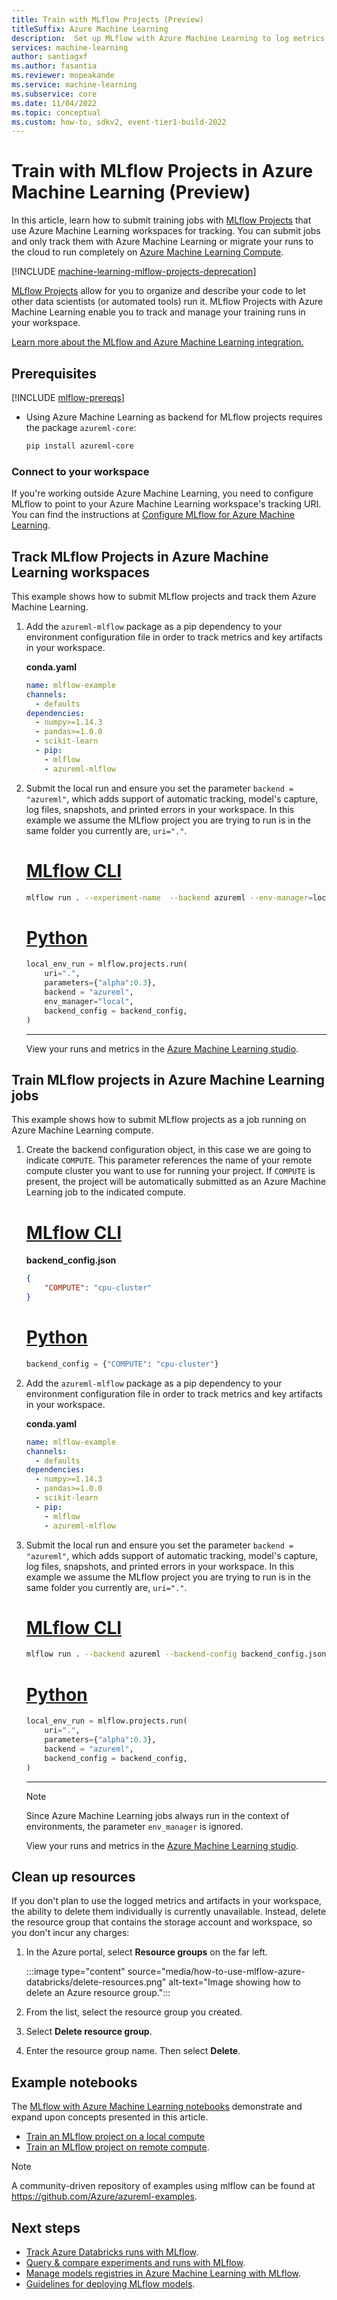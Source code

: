 ```yaml
---
title: Train with MLflow Projects (Preview)
titleSuffix: Azure Machine Learning
description:  Set up MLflow with Azure Machine Learning to log metrics and artifacts from ML models
services: machine-learning
author: santiagxf
ms.author: fasantia
ms.reviewer: mopeakande
ms.service: machine-learning
ms.subservice: core
ms.date: 11/04/2022
ms.topic: conceptual
ms.custom: how-to, sdkv2, event-tier1-build-2022
---
```


# Train with MLflow Projects in Azure Machine Learning (Preview)

In this article, learn how to submit training jobs with [MLflow Projects](https://www.mlflow.org/docs/latest/projects.html) that use Azure Machine Learning workspaces for tracking. You can submit jobs and only track them with Azure Machine Learning or migrate your runs to the cloud to run completely on [Azure Machine Learning Compute](./how-to-create-attach-compute-cluster.md).

[!INCLUDE [machine-learning-mlflow-projects-deprecation](includes/machine-learning-mlflow-projects-deprecation.md)]

[MLflow Projects](https://mlflow.org/docs/latest/projects.html) allow for you to organize and describe your code to let other data scientists (or automated tools) run it. MLflow Projects with Azure Machine Learning enable you to track and manage your training runs in your workspace.

[Learn more about the MLflow and Azure Machine Learning integration.](concept-mlflow.md)

## Prerequisites

[!INCLUDE [mlflow-prereqs](../../includes/machine-learning-mlflow-prereqs.md)]

* Using Azure Machine Learning as backend for MLflow projects requires the package `azureml-core`:

  ```bash
  pip install azureml-core
  ```

### Connect to your workspace

If you're working outside Azure Machine Learning, you need to configure MLflow to point to your Azure Machine Learning workspace's tracking URI. You can find the instructions at [Configure MLflow for Azure Machine Learning](how-to-use-mlflow-configure-tracking.md).


## Track MLflow Projects in Azure Machine Learning workspaces

This example shows how to submit MLflow projects and track them Azure Machine Learning.

1. Add the `azureml-mlflow` package as a pip dependency to your environment configuration file in order to track metrics and key artifacts in your workspace. 

    __conda.yaml__

    ```yaml
    name: mlflow-example
    channels:
      - defaults
    dependencies:
      - numpy>=1.14.3
      - pandas>=1.0.0
      - scikit-learn
      - pip:
        - mlflow
        - azureml-mlflow
    ```

1. Submit the local run and ensure you set the parameter `backend = "azureml"`, which adds support of automatic tracking, model's capture, log files, snapshots, and printed errors in your workspace. In this example we assume the MLflow project you are trying to run is in the same folder you currently are, `uri="."`.
  
    # [MLflow CLI](#tab/cli)
    
    ```bash
    mlflow run . --experiment-name  --backend azureml --env-manager=local -P alpha=0.3
    ```
  
    # [Python](#tab/sdk)

    ```python
    local_env_run = mlflow.projects.run(
        uri=".", 
        parameters={"alpha":0.3},
        backend = "azureml",
        env_manager="local",
        backend_config = backend_config, 
    )
    ```
    
    ---
  
    View your runs and metrics in the [Azure Machine Learning studio](https://ml.azure.com).

## Train MLflow projects in Azure Machine Learning jobs

This example shows how to submit MLflow projects as a job running on Azure Machine Learning compute.

1. Create the backend configuration object, in this case we are going to indicate `COMPUTE`. This parameter references the name of your remote compute cluster you want to use for running your project. If `COMPUTE` is present, the project will be automatically submitted as an Azure Machine Learning job to the indicated compute. 

    # [MLflow CLI](#tab/cli)
  
    __backend_config.json__
  
    ```json
    {
        "COMPUTE": "cpu-cluster"
    }
    
    ```
  
    # [Python](#tab/sdk)
  
    ```python
    backend_config = {"COMPUTE": "cpu-cluster"}
    ```

1. Add the `azureml-mlflow` package as a pip dependency to your environment configuration file in order to track metrics and key artifacts in your workspace. 

    __conda.yaml__

    ```yaml
    name: mlflow-example
    channels:
      - defaults
    dependencies:
      - numpy>=1.14.3
      - pandas>=1.0.0
      - scikit-learn
      - pip:
        - mlflow
        - azureml-mlflow
    ```

1. Submit the local run and ensure you set the parameter `backend = "azureml"`, which adds support of automatic tracking, model's capture, log files, snapshots, and printed errors in your workspace. In this example we assume the MLflow project you are trying to run is in the same folder you currently are, `uri="."`.

    # [MLflow CLI](#tab/cli)
 
    ```bash
    mlflow run . --backend azureml --backend-config backend_config.json -P alpha=0.3
    ```
  
    # [Python](#tab/sdk)
  
    ```python
    local_env_run = mlflow.projects.run(
        uri=".", 
        parameters={"alpha":0.3},
        backend = "azureml",
        backend_config = backend_config, 
    )
    ```
    
    ---
  
    > [!NOTE]
    > Since Azure Machine Learning jobs always run in the context of environments, the parameter `env_manager` is ignored.
  
    View your runs and metrics in the [Azure Machine Learning studio](https://ml.azure.com).


## Clean up resources

If you don't plan to use the logged metrics and artifacts in your workspace, the ability to delete them individually is currently unavailable. Instead, delete the resource group that contains the storage account and workspace, so you don't incur any charges:

1. In the Azure portal, select **Resource groups** on the far left.

    :::image type="content" source="media/how-to-use-mlflow-azure-databricks/delete-resources.png" alt-text="Image showing how to delete an Azure resource group.":::    

1. From the list, select the resource group you created.

1. Select **Delete resource group**.

1. Enter the resource group name. Then select **Delete**.

## Example notebooks

The [MLflow with Azure Machine Learning notebooks](https://github.com/Azure/MachineLearningNotebooks/tree/master/how-to-use-azureml/track-and-monitor-experiments/using-mlflow) demonstrate and expand upon concepts presented in this article.

  * [Train an MLflow project on a local compute](https://github.com/Azure/MachineLearningNotebooks/blob/master/how-to-use-azureml/track-and-monitor-experiments/using-mlflow/train-projects-local/train-projects-local.ipynb)
  * [Train an MLflow project on remote compute](https://github.com/Azure/MachineLearningNotebooks/blob/master/how-to-use-azureml/track-and-monitor-experiments/using-mlflow/train-projects-remote/train-projects-remote.ipynb).

> [!NOTE]
> A community-driven repository of examples using mlflow can be found at https://github.com/Azure/azureml-examples.

## Next steps

* [Track Azure Databricks runs with MLflow](how-to-use-mlflow-azure-databricks.md).
* [Query & compare experiments and runs with MLflow](how-to-track-experiments-mlflow.md).
* [Manage models registries in Azure Machine Learning with MLflow](how-to-manage-models-mlflow.md).
* [Guidelines for deploying MLflow models](how-to-deploy-mlflow-models.md).
